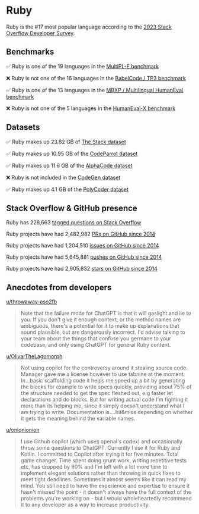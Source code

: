 # Ruby

Ruby is the #17 most popular language according to the [2023 Stack Overflow Developer Survey](https://survey.stackoverflow.co/2023/#section-most-popular-technologies-programming-scripting-and-markup-languages).

## Benchmarks

✅ Ruby is one of the 19 languages in the [MultiPL-E benchmark](https://blog.continue.dev/an-introduction-to-code-llm-benchmarks-for-software-engineers/#:~:text=couple%20notable%20mentions-,4.%20MultiPL%2DE,-Creator%3A%20Northeastern)

❌ Ruby is not one of the 16 languages in the [BabelCode / TP3 benchmark](https://blog.continue.dev/an-introduction-to-code-llm-benchmarks-for-software-engineers/#:~:text=amazon%2Dscience/mxeval-,12.%20BabelCode%20/%20TP3,-Creator%3A%20Google)

✅ Ruby is one of the 13 languages in the [MBXP / Multilingual HumanEval benchmark](https://blog.continue.dev/an-introduction-to-code-llm-benchmarks-for-software-engineers/#:~:text=11.%20MBXP%20/%20Multilingual%20HumanEval)

❌ Ruby is not one of the 5 languages in the [HumanEval-X benchmark](https://blog.continue.dev/an-introduction-to-code-llm-benchmarks-for-software-engineers/#:~:text=Some%20multilingual%C2%A0benchmarks-,10.%20HumanEval%2DX,-Creator%3A%20Tsinghua)

## Datasets

✅ Ruby makes up 23.82 GB of [The Stack dataset](https://arxiv.org/abs/2211.15533)

✅ Ruby makes up 10.95 GB of the [CodeParrot dataset](https://huggingface.co/datasets/codeparrot/github-code)

✅ Ruby makes up 11.6 GB of the [AlphaCode dataset](https://arxiv.org/abs/2203.07814)

❌ Ruby is not included in the [CodeGen dataset](https://arxiv.org/abs/2203.13474)

✅ Ruby makes up 4.1 GB of the [PolyCoder dataset](https://arxiv.org/abs/2202.13169)

## Stack Overflow & GitHub presence

Ruby has 228,663 [tagged questions on Stack Overflow](https://stackoverflow.com/tags)

Ruby projects have had 2,482,982 [PRs on GitHub since 2014](https://madnight.github.io/githut/#/pull_requests/2023/3)

Ruby projects have had 1,204,510 [issues on GitHub since 2014](https://madnight.github.io/githut/#/issues/2023/3)

Ruby projects have had 5,645,881 [pushes on GitHub since 2014](https://madnight.github.io/githut/#/pushes/2023/3)

Ruby projects have had 2,905,832 [stars on GitHub since 2014](https://madnight.github.io/githut/#/stars/2023/3)

## Anecdotes from developers

[u/throwaway-aso2fb](https://www.reddit.com/r/ruby/comments/16y3bxq/comment/k36os5n/?utm_source=share&utm_medium=web2x&context=3)
> Note that the failure mode for ChatGPT is that it will gaslight and lie to you. If you don't give it enough context, or the method names are ambiguous, there's a potential for it to make up explanations that sound plausible, but are dangerously incorrect. I'd advise talking to your team about the things that confuse you germane to your codebase, and only using ChatGPT for general Ruby content.

[u/OlivarTheLagomorph](https://www.reddit.com/r/ruby/comments/zq847a/comment/j0yy2y8/?utm_source=share&utm_medium=web2x&context=3)
> Not using copilot for the controversy around it stealing source code. Manager gave me a license however to use tabnine at the moment. In...basic scaffolding code it helps me speed up a bit by generating the blocks for example to write specs quickly, providing about 75% of the structure needed to get the spec fleshed out, e.g faster let declarations and do blocks. But for writing actual code I'm fighting it more than its helping me, since it simply doesn't understand what I am trying to write. Documentation is....hit&miss depending on whether it gets the meaning behind the variable names.

[u/onionionion](https://www.reddit.com/r/ruby/comments/11usmxs/comment/jcqdd8q/?utm_source=share&utm_medium=web2x&context=3)
> I use Github copilot (which uses openai's codex) and occasionally throw some questions to ChatGPT. Currently I use it for Ruby and Kotlin. I committed to Copilot after trying it for five minutes. Total game changer. Time spent doing grunt work, writing repetitive tests etc, has dropped by 90% and I'm left with a lot more time to implement elegant solutions rather than throwing in quick fixes to meet tight deadlines. Sometimes it almost seems like it can read my mind. You still need to have the experience and expertise to ensure it hasn't missed the point - it doesn't always have the full context of the problems you're working on - but I would wholeheartedly recommend it to any developer as a way to increase productivity.